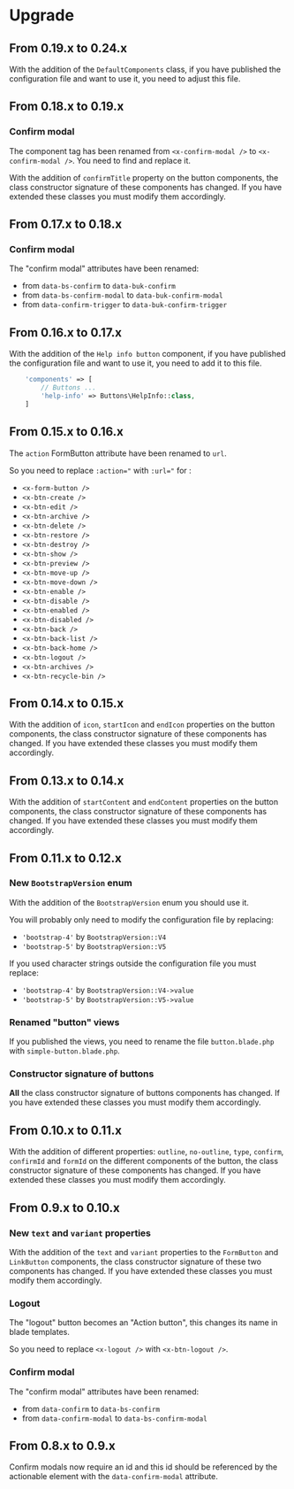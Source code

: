 Upgrade
=======

From 0.19.x to 0.24.x
---------------------

With the addition of the `DefaultComponents` class, if you have published the configuration file and want to use it, you need to adjust this file.


From 0.18.x to 0.19.x
---------------------

### Confirm modal

The component tag has been renamed from `<x-confirm-modal />` to `<x-confirm-modal />`. You need to find and replace it.

With the addition of `confirmTitle` property on the button components, the class constructor signature of these components has changed. If you have extended these classes you must modify them accordingly.


From 0.17.x to 0.18.x
---------------------

### Confirm modal

The "confirm modal" attributes have been renamed:

- from `data-bs-confirm` to `data-buk-confirm`
- from `data-bs-confirm-modal` to `data-buk-confirm-modal`
- from `data-confirm-trigger` to `data-buk-confirm-trigger`


From 0.16.x to 0.17.x
---------------------

With the addition of the `Help info button` component, if you have published the configuration file and want to use it, you need to add it to this file.

```php
    'components' => [
        // Buttons ...
        'help-info' => Buttons\HelpInfo::class,
    ]
```


From 0.15.x to 0.16.x
---------------------

The `action` FormButton attribute have been renamed to `url`.

So you need to replace `:action="` with `:url="` for :

- `<x-form-button />`
- `<x-btn-create />`
- `<x-btn-edit />`
- `<x-btn-archive />`
- `<x-btn-delete />`
- `<x-btn-restore />`
- `<x-btn-destroy />`
- `<x-btn-show />`
- `<x-btn-preview />`
- `<x-btn-move-up />`
- `<x-btn-move-down />`
- `<x-btn-enable />`
- `<x-btn-disable />`
- `<x-btn-enabled />`
- `<x-btn-disabled />`
- `<x-btn-back />`
- `<x-btn-back-list />`
- `<x-btn-back-home />`
- `<x-btn-logout />`
- `<x-btn-archives />`
- `<x-btn-recycle-bin />`


From 0.14.x to 0.15.x
---------------------

With the addition of `icon`, `startIcon` and `endIcon` properties on the button components, the class constructor signature of these components has changed. If you have extended these classes you must modify them accordingly.


From 0.13.x to 0.14.x
---------------------

With the addition of `startContent` and `endContent` properties on the button components, the class constructor signature of these components has changed. If you have extended these classes you must modify them accordingly.


From 0.11.x to 0.12.x
---------------------

### New `BootstrapVersion` enum

With the addition of the `BootstrapVersion` enum you should use it.

You will probably only need to modify the configuration file by replacing:
- `'bootstrap-4'` by `BootstrapVersion::V4`
- `'bootstrap-5'` by `BootstrapVersion::V5`

If you used character strings outside the configuration file you must replace:
- `'bootstrap-4'` by `BootstrapVersion::V4->value`
- `'bootstrap-5'` by `BootstrapVersion::V5->value`

### Renamed "button" views

If you published the views, you need to rename the file `button.blade.php` with `simple-button.blade.php`.

### Constructor signature of buttons

**All** the class constructor signature of buttons components has changed. If you have extended these classes you must modify them accordingly.


From 0.10.x to 0.11.x
---------------------

With the addition of different properties: `outline`, `no-outline`, `type`, `confirm`, `confirmId` and `formId` on the different components of the button, the class constructor signature of these components has changed. If you have extended these classes you must modify them accordingly.


From 0.9.x to 0.10.x
--------------------

### New `text` and `variant` properties

With the addition of the `text` and `variant` properties to the `FormButton` and `LinkButton` components, the class constructor signature of these two components has changed. If you have extended these classes you must modify them accordingly.

### Logout

The "logout" button becomes an "Action button", this changes its name in blade templates.

So you need to replace `<x-logout />` with `<x-btn-logout />`.

### Confirm modal

The "confirm modal" attributes have been renamed:

- from `data-confirm` to `data-bs-confirm`
- from `data-confirm-modal` to `data-bs-confirm-modal`


From 0.8.x to 0.9.x
-------------------

Confirm modals now require an id and this id should be referenced by the actionable element with the `data-confirm-modal` attribute.
